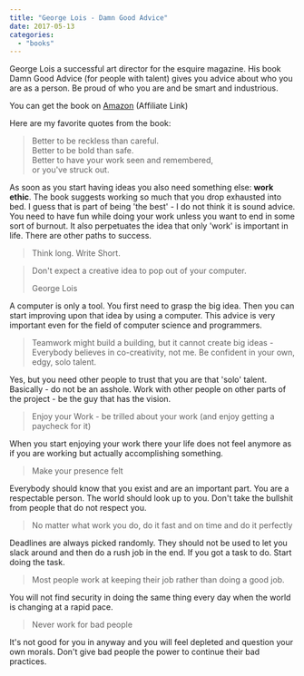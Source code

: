 ```yaml
---
title: "George Lois - Damn Good Advice"
date: 2017-05-13
categories:
  - "books"
---
```


George Lois a successful art director for the esquire magazine. His book Damn Good Advice (for people with talent) gives you advice about who you are as a person. Be proud of who you are and be smart and industrious.

You can get the book on [Amazon](https://amzn.to/2KpK59W) (Affiliate Link)

Here are my favorite quotes from the book:

> Better to be reckless than careful.  
> Better to be bold than safe.  
> Better to have your work seen and remembered,  
> or you've struck out.

As soon as you start having ideas you also need something else: **work ethic**. The book suggests working so much that you drop exhausted into bed. I guess that is part of being 'the best' - I do not think it is sound advice. You need to have fun while doing your work unless you want to end in some sort of burnout. It also perpetuates the idea that only 'work' is important in life. There are other paths to success.

> Think long. Write Short.

> Don't expect a creative idea to pop out of your computer.
>
> George Lois

A computer is only a tool. You first need to grasp the big idea. Then you can start improving upon that idea by using a computer. This advice is very important even for the field of computer science and programmers.

> Teamwork might build a building, but it cannot create big ideas - Everybody believes in co-creativity, not me. Be confident in your own, edgy, solo talent.

Yes, but you need other people to trust that you are that 'solo' talent. Basically - do not be an asshole. Work with other people on other parts of the project - be the guy that has the vision.

> Enjoy your Work - be trilled about your work (and enjoy getting a paycheck for it)

When you start enjoying your work there your life does not feel anymore as if you are working but actually accomplishing something.

> Make your presence felt

Everybody should know that you exist and are an important part. You are a respectable person. The world should look up to you. Don't take the bullshit from people that do not respect you.

> No matter what work you do, do it fast and on time and do it perfectly

Deadlines are always picked randomly. They should not be used to let you slack around and then do a rush job in the end. If you got a task to do. Start doing the task.

> Most people work at keeping their job rather than doing a good job.

You will not find security in doing the same thing every day when the world is changing at a rapid pace.

> Never work for bad people

It's not good for you in anyway and you will feel depleted and question your own morals. Don't give bad people the power to continue their bad practices.
